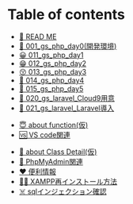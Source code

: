 # Table of contents

* [📘 READ ME](README.md)
* [🐘 001\_gs\_php\_day0(開発環境)](gs\_php\_day0.md)
* [😀 011\_gs\_php\_day1](gs\_php\_day1.md)
* [😁 012\_gs\_php\_day2](gs\_php\_day2.md)
* [😚 013\_gs\_php\_day3](gs\_php\_day3.md)
* [🤩 014\_gs\_php\_day4](gs\_php\_day4.md)
* [🤡 015\_gs\_php\_day5](gs\_php\_day5.md)
* [🍥 020\_gs\_laravel\_Cloud9用意](gs\_laravel\_cloud9.md)
* [🍖 021\_gs\_laravel\_Laravel導入](gs\_laravel\_install_laravel.md)
<!-- * [👻 015-2\_old\_gs\_php\_day5](old\_gs\_php\_day5.md) -->
* [😇 about function(仮)](about-function.md)
* [🆚 VS code関連](vs-code.md)
<!-- * [🏫 (ボツページ)about Class](about-class.md) -->
* [🏫 about Class Detail(仮)](about-class-detail.md)
* [📖 PhpMyAdmin関連](phpmyadmin.md)
* [♥️ 便利情報](good-tools.md)
* [👯‍♀️ XAMPP再インストール方法](re-install-xampp.md)
* [☠️ sqlインジェクション確認](sql\_injection.md)
